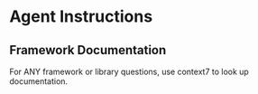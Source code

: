 # Agent Instructions

## Framework Documentation

For ANY framework or library questions, use context7 to look up documentation.

